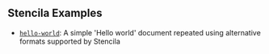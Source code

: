 ## Stencila Examples

- [`hello-world`](hello-world): A simple 'Hello world' document repeated using alternative formats supported by Stencila

